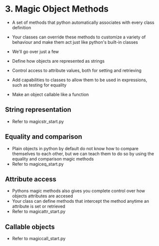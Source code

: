 # 3. Magic Object Methods
- A set of methods that python automatically associates with
every class definition
- Your classes can override these methods to customize a variety 
  of behaviour and make them act just like python's built-in classes
  
- We'll go over just a few
- Define how objects are represented as strings
- Control access to attribute values, both for setting and retrieving
- Add capabilities to classes to allow them to be used in expressions, such as testing for equality
- Make an object callable like a function

## String representation
- Refer to magicstr_start.py

## Equality and comparison
- Plain objects in python by default do not know how to compare themselves to each other, but we can teach them
to do so by using the equality and comparison magic methods
- Refer to magiceq_start.py

## Attribute access
- Pythons magic methods also gives you complete control over how objects attributes are accesed
- Your class can define methods that intercept the method anytime an attribute is set or retrieved
- Refer to magicattr_start.py

## Callable objects
- Refer to magiccall_start.py

